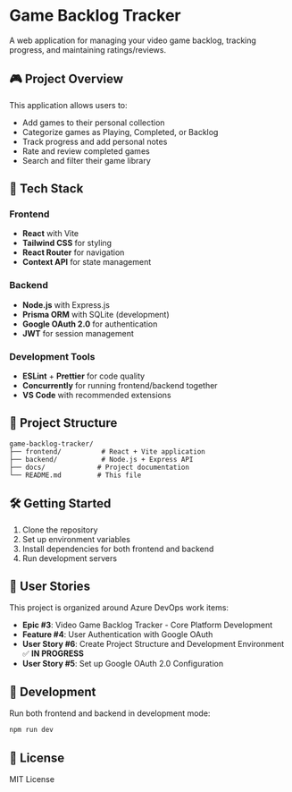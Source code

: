 # Game Backlog Tracker

A web application for managing your video game backlog, tracking progress, and maintaining ratings/reviews.

## 🎮 Project Overview

This application allows users to:
- Add games to their personal collection
- Categorize games as Playing, Completed, or Backlog
- Track progress and add personal notes
- Rate and review completed games
- Search and filter their game library

## 🚀 Tech Stack

### Frontend
- **React** with Vite
- **Tailwind CSS** for styling
- **React Router** for navigation
- **Context API** for state management

### Backend
- **Node.js** with Express.js
- **Prisma ORM** with SQLite (development)
- **Google OAuth 2.0** for authentication
- **JWT** for session management

### Development Tools
- **ESLint** + **Prettier** for code quality
- **Concurrently** for running frontend/backend together
- **VS Code** with recommended extensions

## 📁 Project Structure

```
game-backlog-tracker/
├── frontend/          # React + Vite application
├── backend/           # Node.js + Express API
├── docs/             # Project documentation
└── README.md         # This file
```

## 🛠️ Getting Started

1. Clone the repository
2. Set up environment variables
3. Install dependencies for both frontend and backend
4. Run development servers

## 📝 User Stories

This project is organized around Azure DevOps work items:
- **Epic #3**: Video Game Backlog Tracker - Core Platform Development
- **Feature #4**: User Authentication with Google OAuth
- **User Story #6**: Create Project Structure and Development Environment ✅ **IN PROGRESS**
- **User Story #5**: Set up Google OAuth 2.0 Configuration

## 🔧 Development

Run both frontend and backend in development mode:
```bash
npm run dev
```

## 📄 License

MIT License